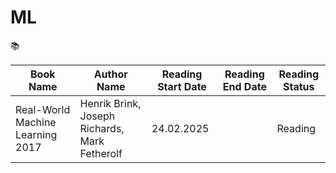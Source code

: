 # ML
:books:	
<table>
  <thead>
    <tr>
      <th>
         Book Name
      </th>
      <th>
        Author Name
      </th>
      <th>
        Reading Start Date
      </th>
      <th>
        Reading End Date
      </th>
      <th>
        Reading Status
      </th>
    </tr>
  </thead>
  <tbody>
    <tr>
      <td>
        Real-World Machine Learning 2017
      </td>
      <td>
        Henrik Brink, Joseph Richards, Mark Fetherolf
      </td>
      <td>
        24.02.2025
      </td>
      <td>
        <br>
      </td>
      <td>
        Reading
      </td>
    </tr>
  </tbody>
</table>


